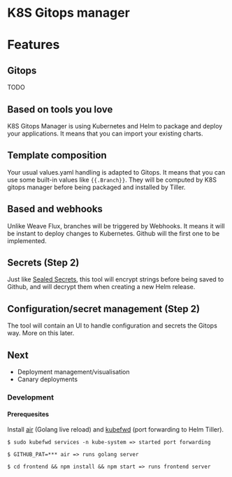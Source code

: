 # K8S Gitops manager

# Features 

## Gitops

TODO

## Based on tools you love 

K8S Gitops Manager is using Kubernetes and Helm to package and deploy your applications. It means that you can import your existing charts.

## Template composition

Your usual values.yaml handling is adapted to Gitops. It means that you can use some built-in values like `{{.Branch}}`. They will be computed by K8S gitops manager before being packaged and installed by Tiller.

## Based and webhooks

Unlike Weave Flux, branches will be triggered by Webhooks. It means it will be instant to deploy changes to Kubernetes. Github will the first one to be implemented.

## Secrets (Step 2)

Just like [Sealed Secrets](https://github.com/bitnami-labs/sealed-secrets), this tool will encrypt strings before being saved to Github, and will decrypt them when creating a new Helm release.

## Configuration/secret management (Step 2)

The tool will contain an UI to handle configuration and secrets the Gitops way. More on this later.

## Next 
- Deployment management/visualisation
- Canary deployments


### Development

#### Prerequesites

Install [air](https://github.com/cosmtrek/air) (Golang live reload) and [kubefwd](https://github.com/txn2/kubefwd) (port forwarding to Helm Tiller). 

```
$ sudo kubefwd services -n kube-system => started port forwarding

$ GITHUB_PAT=*** air => runs golang server

$ cd frontend && npm install && npm start => runs frontend server
```